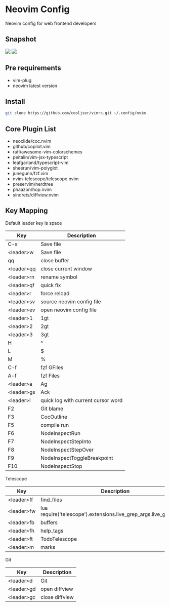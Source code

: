 # Neovim Config 
Neovim config for web frontend developers

## Snapshot
![](https://cooljser-image.oss-cn-shanghai.aliyuncs.com/20230619162333.png)
![](https://cooljser-image.oss-cn-shanghai.aliyuncs.com/20230619162403.png)

## Pre requirements
- vim-plug
- neovim latest version

## Install 
```bash
git clone https://github.com/cooljser/vimrc.git ~/.config/nvim
```

## Core Plugin List
- neoclide/coc.nvim
- github/copilot.vim
- rafi/awesome-vim-colorschemes
- peitalin/vim-jsx-typescript
- leafgarland/typescript-vim
- sheerun/vim-polyglot
- junegunn/fzf.vim
- nvim-telescope/telescope.nvim
- preservim/nerdtree
- phaazon/hop.nvim
- sindrets/diffview.nvim

## Key Mapping
Default leader key is space

|  Key   | Description |
|  ----  | ----  |
| C-s  | Save file |
| \<leader\>w  | Save file |
| qq | close buffer |
| \<leader\>qq | close current window |
| \<leader\>rn | rename symbol |
| \<leader\>qf | quick fix |
| \<leader\>r | force reload |
| \<leader\>sv | source neovim config file|
| \<leader\>ev | open neovim config file |
| \<leader\>1 | 1gt |
| \<leader\>2 | 2gt |
| \<leader\>3 | 3gt |
| H | ^ |
| L | $ | 
| M | % |
| C-f | fzf GFiles |
| A-f | fzf Files |
| \<leader\>a | Ag |
| \<leader\>gs | Ack |
| \<leader\>l | quick log with current cursor word |
| F2 | Git blame |
| F3 | CocOutline |
| F5 | compile run | 
| F6 | NodeInspectRun |
| F7 | NodeInspectStepInto | 
| F8 | NodeInspectStepOver |
| F9 | NodeInspectToggleBreakpoint |
| F10 | NodeInspectStop |

Telescope

|  Key   | Description |
|  ----  | ----  |
| \<leader\>ff | find_files |
| \<leader\>fw | lua require('telescope').extensions.live_grep_args.live_grep_args() |
| \<leader\>fb | buffers |
| \<leader\>fh | help_tags |
| \<leader\>ft | TodoTelescope |
| \<leader\>m | marks |

Git 

|  Key   | Description |
|  ----  | ----  |
| \<leader\>d | Git |
| \<leader\>gd | open diffview |
| \<leader\>gc | close diffview |
